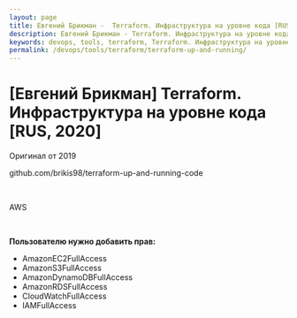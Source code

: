 ```yaml
---
layout: page
title: Евгений Брикман -  Terraform. Инфраструктура на уровне кода [RUS, 2020]
description: Евгений Брикман - Terraform. Инфраструктура на уровне кода [RUS, 2020]
keywords: devops, tools, terraform, Terraform. Инфраструктура на уровне кода
permalink: /devops/tools/terraform/terraform-up-and-running/
---
```


# [Евгений Брикман] Terraform. Инфраструктура на уровне кода [RUS, 2020]

Оригинал от 2019

github.com/brikis98/terraform-up-and-running-code

<br/>

AWS

<br/>

**Пользователю нужно добавить прав:**

-   AmazonEC2FullAccess
-   AmazonS3FullAccess
-   AmazonDynamoDBFullAccess
-   AmazonRDSFullAccess
-   CloudWatchFullAccess
-   IAMFullAccess
